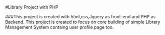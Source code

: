 #Library Project with PHP

###This project is created with html,css,Jquery as front-end and PHP as Backend. This project is created to focus on core building of simple Library Management System containg user profile page too.

